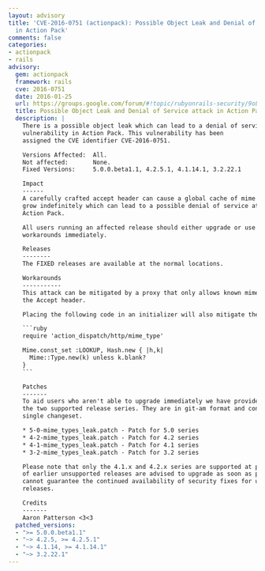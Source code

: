 ```yaml
---
layout: advisory
title: 'CVE-2016-0751 (actionpack): Possible Object Leak and Denial of Service attack
  in Action Pack'
comments: false
categories:
- actionpack
- rails
advisory:
  gem: actionpack
  framework: rails
  cve: 2016-0751
  date: 2016-01-25
  url: https://groups.google.com/forum/#!topic/rubyonrails-security/9oLY_FCzvoc
  title: Possible Object Leak and Denial of Service attack in Action Pack
  description: |
    There is a possible object leak which can lead to a denial of service
    vulnerability in Action Pack. This vulnerability has been
    assigned the CVE identifier CVE-2016-0751.

    Versions Affected:  All.
    Not affected:       None.
    Fixed Versions:     5.0.0.beta1.1, 4.2.5.1, 4.1.14.1, 3.2.22.1

    Impact
    ------
    A carefully crafted accept header can cause a global cache of mime types to
    grow indefinitely which can lead to a possible denial of service attack in
    Action Pack.

    All users running an affected release should either upgrade or use one of the
    workarounds immediately.

    Releases
    --------
    The FIXED releases are available at the normal locations.

    Workarounds
    -----------
    This attack can be mitigated by a proxy that only allows known mime types in
    the Accept header.

    Placing the following code in an initializer will also mitigate the issue:

    ```ruby
    require 'action_dispatch/http/mime_type'

    Mime.const_set :LOOKUP, Hash.new { |h,k|
      Mime::Type.new(k) unless k.blank?
    }
    ```

    Patches
    -------
    To aid users who aren't able to upgrade immediately we have provided patches for
    the two supported release series. They are in git-am format and consist of a
    single changeset.

    * 5-0-mime_types_leak.patch - Patch for 5.0 series
    * 4-2-mime_types_leak.patch - Patch for 4.2 series
    * 4-1-mime_types_leak.patch - Patch for 4.1 series
    * 3-2-mime_types_leak.patch - Patch for 3.2 series

    Please note that only the 4.1.x and 4.2.x series are supported at present. Users
    of earlier unsupported releases are advised to upgrade as soon as possible as we
    cannot guarantee the continued availability of security fixes for unsupported
    releases.

    Credits
    -------
    Aaron Patterson <3<3
  patched_versions:
  - ">= 5.0.0.beta1.1"
  - "~> 4.2.5, >= 4.2.5.1"
  - "~> 4.1.14, >= 4.1.14.1"
  - "~> 3.2.22.1"
---
```

